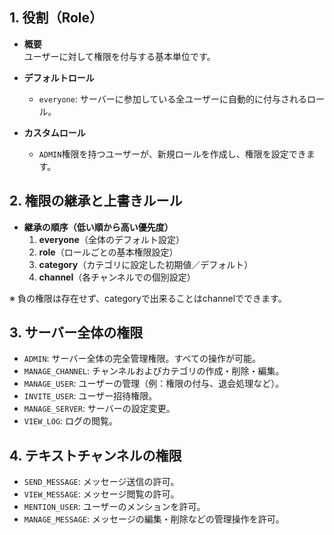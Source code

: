 ## 1. 役割（Role）

- **概要**\
  ユーザーに対して権限を付与する基本単位です。

- **デフォルトロール**
  - `everyone`: サーバーに参加している全ユーザーに自動的に付与されるロール。

- **カスタムロール**
  - `ADMIN`権限を持つユーザーが、新規ロールを作成し、権限を設定できます。

## 2. 権限の継承と上書きルール

- **継承の順序（低い順から高い優先度）**
  1. **everyone**（全体のデフォルト設定）
  2. **role**（ロールごとの基本権限設定）
  3. **category**（カテゴリに設定した初期値／デフォルト）
  4. **channel**（各チャンネルでの個別設定）

※ 負の権限は存在せず、categoryで出来ることはchannelでできます。

## 3. サーバー全体の権限

- `ADMIN`: サーバー全体の完全管理権限。すべての操作が可能。
- `MANAGE_CHANNEL`: チャンネルおよびカテゴリの作成・削除・編集。
- `MANAGE_USER`: ユーザーの管理（例：権限の付与、退会処理など）。
- `INVITE_USER`: ユーザー招待権限。
- `MANAGE_SERVER`: サーバーの設定変更。
- `VIEW_LOG`: ログの閲覧。

## 4. テキストチャンネルの権限

- `SEND_MESSAGE`: メッセージ送信の許可。
- `VIEW_MESSAGE`: メッセージ閲覧の許可。
- `MENTION_USER`: ユーザーのメンションを許可。
- `MANAGE_MESSAGE`: メッセージの編集・削除などの管理操作を許可。
